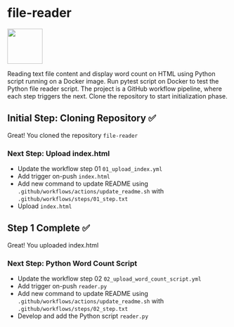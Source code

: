 # file-reader
[<img src="https://github.com/user-attachments/assets/5edd93c3-b713-4964-99b4-d203b654c42d" width="80" height="80">](https://georges034302.github.io/file-reader/)

Reading text file content and display word count on HTML using Python script running on a Docker image. Run pytest script on Docker to test the Python file reader script.
The project is a GitHub workflow pipeline, where each step triggers the next. 
Clone the repository to start initialization phase.

## Initial Step: Cloning Repository :white_check_mark:
Great! You cloned the repository `file-reader`
### Next Step: Upload index.html
- Update the workflow step 01 `01_upload_index.yml`
- Add trigger on-push `index.html`
- Add new command to update README using `.github/workflows/actions/update_readme.sh` with `.github/workflows/steps/01_step.txt`
- Upload `index.html`
## Step 1 Complete :white_check_mark:
Great! You uploaded index.html
### Next Step: Python Word Count Script
- Update the workflow step 02 `02_upload_word_count_script.yml`
- Add trigger on-push `reader.py`
- Add new command to update README using `.github/workflows/actions/update_readme.sh` with `.github/workflows/steps/02_step.txt`
- Develop and add the Python script `reader.py`
